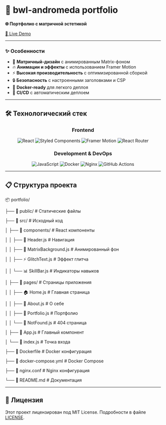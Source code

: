 # 🔰 bwl-andromeda portfolio

**🌐 Портфолио с матричной эстетикой**

[🚀 Live Demo](https://your-domain.com)

---

### ✨ Особенности

- 🎨 **Матричный-дизайн** с анимированным Matrix-фоном
- 🔥 **Анимации и эффекты** с использованием Framer Motion
- ⚡ **Высокая производительность** с оптимизированной сборкой
- 🔒 **Безопасность** с настроенными заголовками и CSP
- 🐳 **Docker-ready** для легкого деплоя
- 🚀 **CI/CD** с автоматическим деплоем

---

## 🛠️ Технологический стек

<div align="center">

### Frontend
![React](https://img.shields.io/badge/React-20232A?style=for-the-badge&logo=react&logoColor=61DAFB)
![Styled Components](https://img.shields.io/badge/styled--components-DB7093?style=for-the-badge&logo=styled-components&logoColor=white)
![Framer Motion](https://img.shields.io/badge/Framer%20Motion-0055FF?style=for-the-badge&logo=framer&logoColor=white)
![React Router](https://img.shields.io/badge/React%20Router-CA4245?style=for-the-badge&logo=react-router&logoColor=white)

### Development & DevOps
![JavaScript](https://img.shields.io/badge/JavaScript-007ACC?style=for-the-badge&logo=javaScript&logoColor=white)
![Docker](https://img.shields.io/badge/Docker-2496ED?style=for-the-badge&logo=docker&logoColor=white)
![Nginx](https://img.shields.io/badge/Nginx-009639?style=for-the-badge&logo=nginx&logoColor=white)
![GitHub Actions](https://img.shields.io/badge/GitHub%20Actions-2088FF?style=for-the-badge&logo=github-actions&logoColor=white)

</div>

---

## 📋 Структура проекта
📦 portfolio/

├── 📁 public/ # Статические файлы

├── 📁 src/ # Исходный код

│ ├── 📁 components/ # React компоненты

│ │ ├── 🧩 Header.js # Навигация

│ │ ├── 🌌 MatrixBackground.js # Анимированный фон

│ │ ├── ⚡ GlitchText.js # Эффект глитча

│ │ └── 📊 SkillBar.js # Индикаторы навыков

│ ├── 📁 pages/ # Страницы приложения

│ │ ├── 🏠 Home.js # Главная страница

│ │ ├── 👤 About.js # О себе

│ │ ├── 💼 Portfolio.js # Портфолио

│ │ └── 🚫 NotFound.js # 404 страница

│ ├── 🎨 App.js # Главный компонент

│ └── 🚀 index.js # Точка входа

├── 🐳 Dockerfile # Docker конфигурация

├── 🔧 docker-compose.yml # Docker Compose

├── 📝 nginx.conf # Nginx конфигурация

└── 📖 README.md # Документация

---

## 📄 Лицензия

Этот проект лицензирован под MIT License. Подробности в файле [LICENSE](LICENSE).
